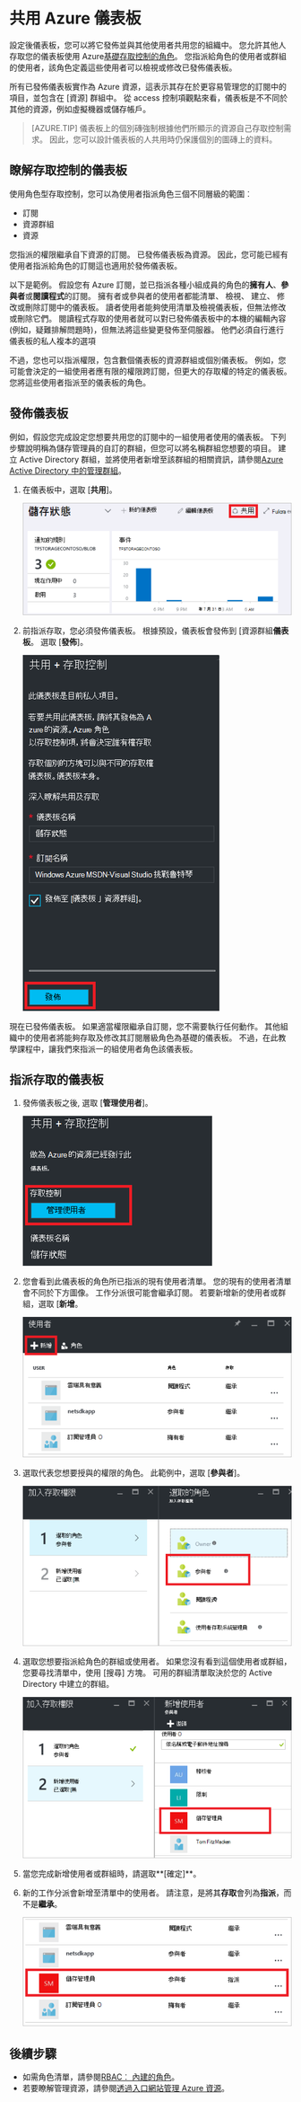 <properties
   pageTitle="Azure 入口網站的儀表板存取 |Microsoft Azure"
   description="本文說明如何共用 Azure 入口網站中的儀表板的存取權。"
   services="azure-portal"
   documentationCenter=""
   authors="tfitzmac"
   manager="timlt"
   editor="tysonn"/>

<tags
   ms.service="multiple"
   ms.devlang="NA"
   ms.topic="article"
   ms.tgt_pltfrm="NA"
   ms.workload="na"
   ms.date="08/01/2016"
   ms.author="tomfitz"/>

# <a name="sharing-azure-dashboards"></a>共用 Azure 儀表板

設定後儀表板，您可以將它發佈並與其他使用者共用您的組織中。 您允許其他人存取您的儀表板使用 Azure[基礎存取控制的角色](../active-directory/role-based-access-control-configure.md)。 您指派給角色的使用者或群組的使用者，該角色定義這些使用者可以檢視或修改已發佈儀表板。 

所有已發佈儀表板實作為 Azure 資源，這表示其存在於更容易管理您的訂閱中的項目，並包含在 [資源] 群組中。  從 access 控制項觀點來看，儀表板是不不同於其他的資源，例如虛擬機器或儲存帳戶。

> [AZURE.TIP] 儀表板上的個別磚強制根據他們所顯示的資源自己存取控制需求。  因此，您可以設計儀表板的人共用時仍保護個別的圖磚上的資料。

## <a name="understanding-access-control-for-dashboards"></a>瞭解存取控制的儀表板

使用角色型存取控制，您可以為使用者指派角色三個不同層級的範圍︰

- 訂閱
- 資源群組
- 資源

您指派的權限繼承自下資源的訂閱。 已發佈儀表板為資源。 因此，您可能已經有使用者指派給角色的訂閱這也適用於發佈儀表板。 

以下是範例。  假設您有 Azure 訂閱，並已指派各種小組成員的角色的**擁有人**、**參與者**或**閱讀程式**的訂閱。 擁有者或參與者的使用者都能清單、 檢視、 建立、 修改或刪除訂閱中的儀表板。  讀者使用者能夠使用清單及檢視儀表板，但無法修改或刪除它們。  閱讀程式存取的使用者就可以對已發佈儀表板中的本機的編輯內容 (例如，疑難排解問題時)，但無法將這些變更發佈至伺服器。  他們必須自行進行儀表板的私人複本的選項

不過，您也可以指派權限，包含數個儀表板的資源群組或個別儀表板。 例如，您可能會決定的一組使用者應有限的權限跨訂閱，但更大的存取權的特定的儀表板。 您將這些使用者指派至的儀表板的角色。 

## <a name="publish-dashboard"></a>發佈儀表板

例如，假設您完成設定您想要共用您的訂閱中的一組使用者使用的儀表板。 下列步驟說明稱為儲存管理員的自訂的群組，但您可以將名稱群組您想要的項目。 建立 Active Directory 群組，並將使用者新增至該群組的相關資訊，請參閱[Azure Active Directory 中的管理群組](../active-directory/active-directory-accessmanagement-manage-groups.md)。

1. 在儀表板中，選取 [**共用**]。

     ![選取 [共用]](./media/azure-portal-dashboard-share-access/select-share.png)

2. 前指派存取，您必須發佈儀表板。 根據預設，儀表板會發佈到 [資源群組**儀表板**。 選取 [**發佈**]。

     ![發佈](./media/azure-portal-dashboard-share-access/publish.png)

現在已發佈儀表板。 如果適當權限繼承自訂閱，您不需要執行任何動作。 其他組織中的使用者將能夠存取及修改其訂閱層級角色為基礎的儀表板。 不過，在此教學課程中，讓我們來指派一的組使用者角色該儀表板。

## <a name="assign-access-to-a-dashboard"></a>指派存取的儀表板

1. 發佈儀表板之後, 選取 [**管理使用者**]。

     ![管理使用者](./media/azure-portal-dashboard-share-access/manage-users.png)

2. 您會看到此儀表板的角色所已指派的現有使用者清單。 您的現有的使用者清單會不同於下方圖像。 工作分派很可能會繼承訂閱。 若要新增新的使用者或群組，選取 [**新增**。

     ![新增使用者](./media/azure-portal-dashboard-share-access/existing-users.png)

3. 選取代表您想要授與的權限的角色。 此範例中，選取 [**參與者**]。

     ![選取角色](./media/azure-portal-dashboard-share-access/select-role.png)

4. 選取您想要指派給角色的群組或使用者。 如果您沒有看到這個使用者或群組，您要尋找清單中，使用 [搜尋] 方塊。 可用的群組清單取決於您的 Active Directory 中建立的群組。

     ![選取使用者](./media/azure-portal-dashboard-share-access/select-user.png) 

5. 當您完成新增使用者或群組時，請選取**[確定]**。 

6. 新的工作分派會新增至清單中的使用者。 請注意，是將其**存取**會列為**指派**，而不是**繼承**。

     ![被指派的角色](./media/azure-portal-dashboard-share-access/assigned-roles.png)

## <a name="next-steps"></a>後續步驟

- 如需角色清單，請參閱[RBAC︰ 內建的角色](../active-directory/role-based-access-built-in-roles.md)。
- 若要瞭解管理資源，請參閱[透過入口網站管理 Azure 資源](resource-group-portal.md)。